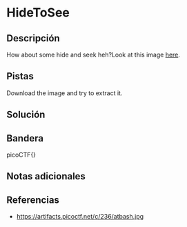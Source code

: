 # HideToSee

## Descripción
How about some hide and seek heh?Look at this image [here](https://artifacts.picoctf.net/c/236/atbash.jpg).

## Pistas
Download the image and try to extract it.

## Solución


## Bandera

picoCTF{}

## Notas adicionales


## Referencias
- https://artifacts.picoctf.net/c/236/atbash.jpg